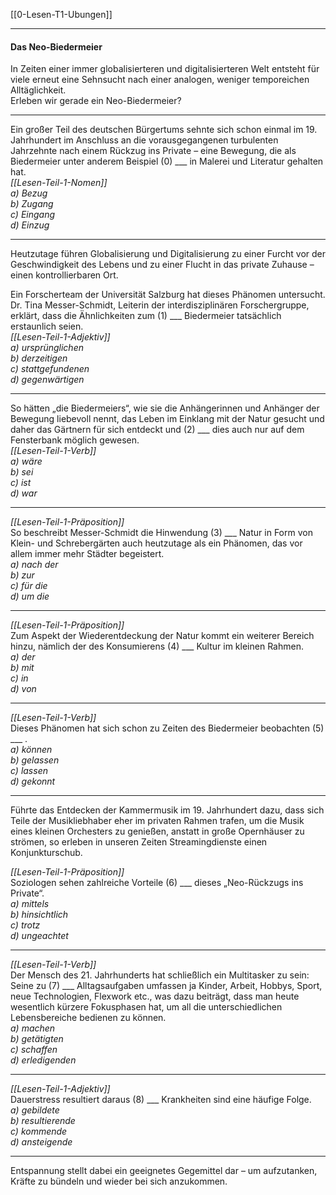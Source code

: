 [[0-Lesen-T1-Ubungen]]

---
#### Das Neo-Biedermeier  

In Zeiten einer immer globalisierteren und digitalisierteren Welt entsteht für viele erneut eine Sehnsucht nach einer analogen, weniger temporeichen Alltäglichkeit.  
Erleben wir gerade ein Neo-Biedermeier?

---

Ein großer Teil des deutschen Bürgertums sehnte sich schon einmal im 19. Jahrhundert im Anschluss an die vorausgegangenen turbulenten Jahrzehnte nach einem Rückzug ins Private – eine Bewegung, die als Biedermeier unter anderem Beispiel (0) ___ in Malerei und Literatur gehalten hat.  
*[[Lesen-Teil-1-Nomen]]*  
	*a) Bezug*  
	*b) Zugang*  
	*c) Eingang*  
	*d) Einzug*

---

Heutzutage führen Globalisierung und Digitalisierung zu einer Furcht vor der Geschwindigkeit des Lebens und zu einer Flucht in das private Zuhause – einen kontrollierbaren Ort.

Ein Forscherteam der Universität Salzburg hat dieses Phänomen untersucht.  
Dr. Tina Messer-Schmidt, Leiterin der interdisziplinären Forschergruppe, erklärt, dass die Ähnlichkeiten zum (1) ___ Biedermeier tatsächlich erstaunlich seien.  
*[[Lesen-Teil-1-Adjektiv]]*  
	*a) ursprünglichen*  
	*b) derzeitigen*  
	*c) stattgefundenen*  
	*d) gegenwärtigen*

---

So hätten „die Biedermeiers“, wie sie die Anhängerinnen und Anhänger der Bewegung liebevoll nennt, das Leben im Einklang mit der Natur gesucht und daher das Gärtnern für sich entdeckt und (2) ___ dies auch nur auf dem Fensterbank möglich gewesen.  
*[[Lesen-Teil-1-Verb]]*  
	*a) wäre*  
	*b) sei*  
	*c) ist*  
	*d) war*

---

*[[Lesen-Teil-1-Präposition]]*  
So beschreibt Messer-Schmidt die Hinwendung (3) ___ Natur in Form von Klein- und Schrebergärten auch heutzutage als ein Phänomen, das vor allem immer mehr Städter begeistert.  
	*a) nach der*  
	*b) zur*  
	*c) für die*  
	*d) um die*

---

*[[Lesen-Teil-1-Präposition]]*  
Zum Aspekt der Wiederentdeckung der Natur kommt ein weiterer Bereich hinzu, nämlich der des Konsumierens (4) ___ Kultur im kleinen Rahmen.  
	*a) der*  
	*b) mit*  
	*c) in*  
	*d) von*

---

*[[Lesen-Teil-1-Verb]]*  
Dieses Phänomen hat sich schon zu Zeiten des Biedermeier beobachten (5) ___ .  
	*a) können*  
	*b) gelassen*  
	*c) lassen*  
	*d) gekonnt*

---

Führte das Entdecken der Kammermusik im 19. Jahrhundert dazu, dass sich Teile der Musikliebhaber eher im privaten Rahmen trafen, um die Musik eines kleinen Orchesters zu genießen, anstatt in große Opernhäuser zu strömen, so erleben in unseren Zeiten Streamingdienste einen Konjunkturschub.

*[[Lesen-Teil-1-Präposition]]*  
Soziologen sehen zahlreiche Vorteile (6) ___ dieses „Neo-Rückzugs ins Private“.  
	*a) mittels*  
	*b) hinsichtlich*  
	*c) trotz*  
	*d) ungeachtet*

---

*[[Lesen-Teil-1-Verb]]*  
Der Mensch des 21. Jahrhunderts hat schließlich ein Multitasker zu sein: Seine zu (7) ___ Alltagsaufgaben umfassen ja Kinder, Arbeit, Hobbys, Sport, neue Technologien, Flexwork etc., was dazu beiträgt, dass man heute wesentlich kürzere Fokusphasen hat, um all die unterschiedlichen Lebensbereiche bedienen zu können.  
	*a) machen*  
	*b) getätigten*  
	*c) schaffen*  
	*d) erledigenden*

---

*[[Lesen-Teil-1-Adjektiv]]*  
Dauerstress resultiert daraus (8) ___ Krankheiten sind eine häufige Folge.  
	*a) gebildete*  
	*b) resultierende*  
	*c) kommende*  
	*d) ansteigende*

---

Entspannung stellt dabei ein geeignetes Gegemittel dar – um aufzutanken, Kräfte zu bündeln und wieder bei sich anzukommen.